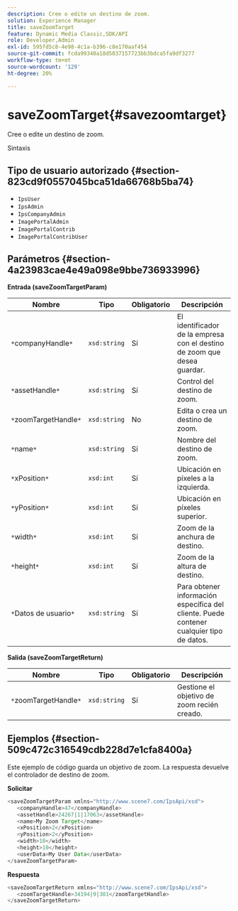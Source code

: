 ```yaml
---
description: Cree o edite un destino de zoom.
solution: Experience Manager
title: saveZoomTarget
feature: Dynamic Media Classic,SDK/API
role: Developer,Admin
exl-id: 595fd5c8-4e98-4c1a-b396-c8e170aaf454
source-git-commit: fcda99340a18d5037157723bb3bdca5fa9df3277
workflow-type: tm+mt
source-wordcount: '129'
ht-degree: 20%

---
```


# saveZoomTarget{#savezoomtarget}

Cree o edite un destino de zoom.

Sintaxis

## Tipo de usuario autorizado {#section-823cd9f0557045bca51da66768b5ba74}

* `IpsUser`
* `IpsAdmin`
* `IpsCompanyAdmin`
* `ImagePortalAdmin`
* `ImagePortalContrib`
* `ImagePortalContribUser`

## Parámetros {#section-4a23983cae4e49a098e9bbe736933996}

**Entrada (saveZoomTargetParam)**

| Nombre | Tipo | Obligatorio | Descripción |
|---|---|---|---|
| `*`companyHandle`*` | `xsd:string` | Sí | El identificador de la empresa con el destino de zoom que desea guardar. |
| `*`assetHandle`*` | `xsd:string` | Sí | Control del destino de zoom. |
| `*`zoomTargetHandle`*` | `xsd:string` | No | Edita o crea un destino de zoom. |
| `*`name`*` | `xsd:string` | Sí | Nombre del destino de zoom. |
| `*`xPosition`*` | `xsd:int` | Sí | Ubicación en píxeles a la izquierda. |
| `*`yPosition`*` | `xsd:int` | Sí | Ubicación en píxeles superior. |
| `*`width`*` | `xsd:int` | Sí | Zoom de la anchura de destino. |
| `*`height`*` | `xsd:int` | Sí | Zoom de la altura de destino. |
| `*`Datos de usuario`*` | `xsd:string` | Sí | Para obtener información específica del cliente. Puede contener cualquier tipo de datos. |

**Salida (saveZoomTargetReturn)**

| Nombre | Tipo | Obligatorio | Descripción |
|---|---|---|---|
| `*`zoomTargetHandle`*` | `xsd:string` | Sí | Gestione el objetivo de zoom recién creado. |

## Ejemplos {#section-509c472c316549cdb228d7e1cfa8400a}

Este ejemplo de código guarda un objetivo de zoom. La respuesta devuelve el controlador de destino de zoom.

**Solicitar**

```java
<saveZoomTargetParam xmlns="http://www.scene7.com/IpsApi/xsd">
   <companyHandle>47</companyHandle>
   <assetHandle>24267|1|17063</assetHandle>
   <name>My Zoom Target</name>
   <xPosition>2</xPosition>
   <yPosition>2</yPosition>
   <width>10</width>
   <height>10</height>
   <userData>My User Data</userData>
</saveZoomTargetParam>
```

**Respuesta**

```java
<saveZoomTargetReturn xmlns="http://www.scene7.com/IpsApi/xsd">
   <zoomTargetHandle>34194|9|301</zoomTargetHandle>
</saveZoomTargetReturn>
```

